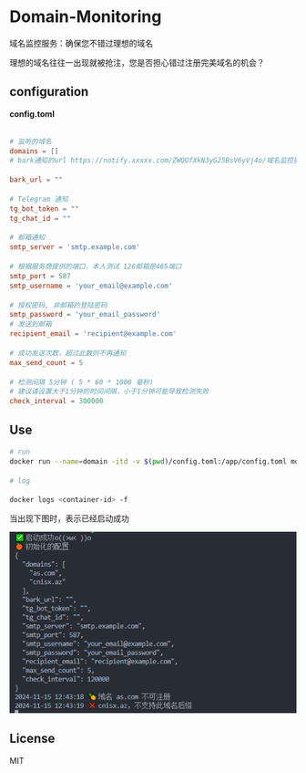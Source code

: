 # Domain-Monitoring

域名监控服务：确保您不错过理想的域名

理想的域名往往一出现就被抢注，您是否担心错过注册完美域名的机会？

## configuration

**config.toml**

```toml

# 监听的域名
domains = [] 
# bark通知的url https://notify.xxxxx.com/ZWQUfXkN3yG25BsV6yVj4o/域名监控服务

bark_url = ""

# Telegram 通知
tg_bot_token = ""
tg_chat_id = ""

# 邮箱通知
smtp_server = 'smtp.example.com'

# 根据服务商提供的端口，本人测试 126邮箱是465端口
smtp_port = 587
smtp_username = 'your_email@example.com'

# 授权密码, 非邮箱的登陆密码
smtp_password = 'your_email_password'
# 发送到邮箱
recipient_email = 'recipient@example.com'

# 成功发送次数，超过此数则不再通知
max_send_count = 5 

# 检测间隔 5分钟 ( 5 * 60 * 1000 毫秒)
# 建议请设置大于1分钟的时间间隔，小于1分钟可能导致检测失败
check_interval = 300000 

```

## Use

```bash
# run
docker run --name=domain -itd -v $(pwd)/config.toml:/app/config.toml move132/domain-monitor

# log

docker logs <container-id> -f

```

当出现下图时，表示已经启动成功

![启动成功](1.png "可选标题")

## License

MIT
